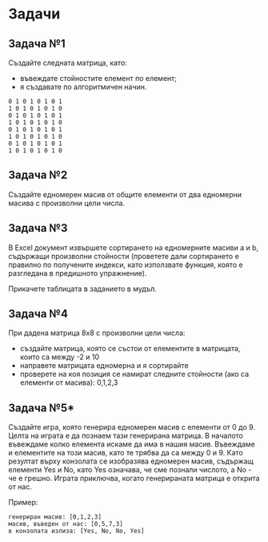 # Задачи

## Задача №1

Създайте следната матрица, като:
- въвеждате стойностите елемент по елемент;
- я създавате по алгоритмичен начин.

```
0 1 0 1 0 1 0 1
1 0 1 0 1 0 1 0
0 1 0 1 0 1 0 1
1 0 1 0 1 0 1 0
0 1 0 1 0 1 0 1
1 0 1 0 1 0 1 0
0 1 0 1 0 1 0 1
1 0 1 0 1 0 1 0
```

## Задача №2

Създайте едномерен масив от общите елементи от два едномерни масива с произволни цели числа.

## Задача №3

В Excel документ извършете сортирането на едномерните масиви а и b, съдържащи произволни стойности (проветете дали сортирането е правилно по получените индекси, като използвате функция, която е разгледана в предишното упражнение).

Прикачете таблицата в заданието в мудъл.

## Задача №4

При дадена матрица 8х8 с произволни цели числа:
- създайте матрица, която се състои от елементите в матрицата, които са между -2 и 10 
- направете матрицата едномерна и я сортирайте
- проверете на коя позиция се намират следните стойности (ако са елементи от масива): 0,1,2,3

## Задача №5*

Създайте игра, която генерира едномерен масив с елементи от 0 до 9. Целта на играта е да познаем тази генерирана матрица. В началото въвеждаме колко елемента искаме да има в нашия масив. Въвеждаме и елементите на този масив, като те трябва да са между 0 и 9. Като резултат върху конзолата се изобразява едномерен масив, съдържащ елементи Yes и No, като Yes означава, че сме познали числото, а No - че е грешно. Играта приключва, когато генерираната матрица е открита от нас.

Пример:
```
генериран масив: [0,1,2,3]
масив, въведен от нас: [0,5,7,3]
в конзолата излиза: [Yes, No, No, Yes]
```
